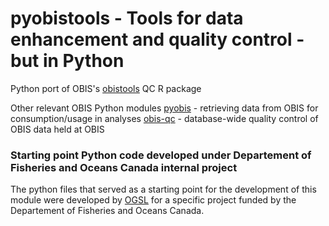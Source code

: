 # pyobistools - Tools for data enhancement and quality control - but in Python
Python port of OBIS's [obistools](https://github.com/iobis/obistools) QC R package

Other relevant OBIS Python modules
[pyobis](https://github.com/iobis/pyobis) - retrieving data from OBIS for consumption/usage in analyses
[obis-qc](https://github.com/iobis/obis-qc) - database-wide quality control of OBIS data held at OBIS

### Starting point Python code developed under Departement of Fisheries and Oceans Canada internal project

The python files that served as a starting point for the development of this module were developed by [OGSL](https://ogsl.ca) for a specific project funded by the Departement of Fisheries and Oceans Canada.
